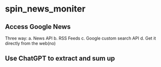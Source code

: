 # spin_news_moniter

## Access Google News

Three way:
a. News API
b. RSS Feeds
c. Google custom search API
d. Get it directly from the web(no)

## Use ChatGPT to extract and sum up